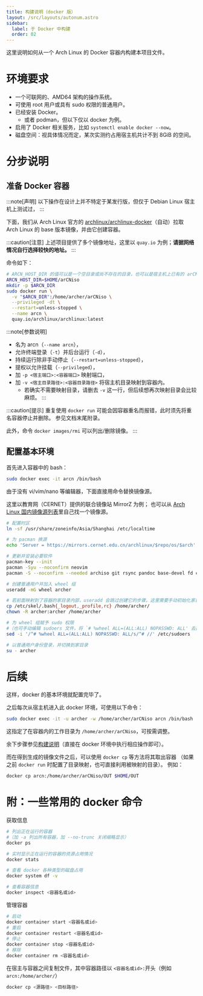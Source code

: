 ```yaml
---
title: 构建说明（docker 版）
layout: /src/layouts/autonum.astro
sidebar:
  label: 于 Docker 中构建
  order: 02
---
```


这里说明如何从一个 Arch Linux 的 Docker 容器内构建本项目文件。

# 环境要求

- 一个可联网的、AMD64 架构的操作系统。
- 可使用 root 用户或具有 sudo 权限的普通用户。
- 已经安装 Docker。
  - 或者 podman，但以下仅以 docker 为例。
- 启用了 Docker 相关服务，比如 `systemctl enable docker --now`。
- 磁盘空间：视具体情况而定，某次实测约占用宿主机共计不到 8GiB 的空间。

# 分步说明

## 准备 Docker 容器

:::note[声明]
以下操作在设计上并不特定于某发行版，但仅于 Debian Linux 宿主机上测试过，
:::

下面，我们从 Arch Linux 官方的 [archlinux/archlinux-docker](https://gitlab.archlinux.org/archlinux/archlinux-docker)（自动）拉取 Arch Linux 的 base 版本镜像，并由它创建容器。

:::caution[注意]
上述项目提供了多个镜像地址，这里以 `quay.io` 为例；**请据网络情况自行选择较快的地址。**
:::

命令如下：
```bash
# ARCN_HOST_DIR 的值可以是一个空目录或尚不存在的目录，也可以是宿主机上已有的 arCNiso 项目目录
ARCN_HOST_DIR=$HOME/arCNiso
mkdir -p $ARCN_DIR
sudo docker run \
  -v "$ARCN_DIR":/home/archer/arCNiso \
  --privileged -dt \
  --restart=unless-stopped \
  --name arcn \
  quay.io/archlinux/archlinux:latest
```

:::note[参数说明]
- 名为 arcn（`--name arcn`），
- 允许终端登录（`-t`）并后台运行（`-d`），
- 持续运行除非手动停止（`--restart=unless-stopped`），
- 提权以允许挂载（`--privileged`），
- 加 `-p <宿主端口>:<容器端口>` 映射端口，
- 加 `-v <宿主目录路径>:<容器目录路径>` 将宿主机目录映射到容器内。
  - 若确实不需要映射目录，请删去 `-v` 这一行，但后续想再次映射目录会比较麻烦。
:::

:::caution[提示]
重复使用 `docker run` 可能会因容器重名而报错，此时须先将重名容器停止并删除。
参见文档末尾附录。

此外，命令 `docker images/rmi` 可以列出/删除镜像。
:::

## 配置基本环境

首先进入容器中的 bash：
```bash
sudo docker exec -it arcn /bin/bash
```

由于没有 vi/vim/nano 等编辑器，下面直接用命令替换镜像源。

这里以教育网（CERNET）提供的联合镜像站 MirrorZ 为例；
也可以从 [Arch Linux 国内镜像源列表](https://archlinux.org/mirrorlist/?country=CN&protocol=https&ip_version=4&use_mirror_status=on)里自己找一个镜像源。
```bash
# 配置时区
ln -sf /usr/share/zoneinfo/Asia/Shanghai /etc/localtime

# 为 pacman 换源
echo 'Server = https://mirrors.cernet.edu.cn/archlinux/$repo/os/$arch' >/etc/pacman.d/mirrorlist

# 更新并安装必要软件
pacman-key --init
pacman -Syu --noconfirm neovim
pacman -S --noconfirm --needed archiso git rsync pandoc base-devel fd cmake less sudo

# 创建普通用户并加入 wheel 组
useradd -mG wheel archer

# 若前面映射到了容器的家目录内部，useradd 会跳过创建它的步骤，这里需要手动初始化家目录
cp /etc/skel/.bash{_logout,_profile,rc} /home/archer/
chown -R archer:archer /home/archer

# 为 wheel 组赋予 sudo 权限
#（也可手动编辑 sudoers 文件，将 `# %wheel ALL=(ALL:ALL) NOPASSWD: ALL' 去掉注释）
sed -i '/^# %wheel ALL=(ALL:ALL) NOPASSWD: ALL/s/^# //' /etc/sudoers

# 以普通用户身份登录，并切换到家目录
su - archer 
```

# 后续
这样，docker 的基本环境就配置完毕了。

之后每次从宿主机进入此 docker 环境，可使用以下命令：
```bash
sudo docker exec -it -u archer -w /home/archer/arCNiso arcn /bin/bash
```
这指定了在容器内的工作目录为 `/home/archer/arCNiso`，可按需调整。

余下步骤参见[构建说明](/dev/build)（直接在 docker 环境中执行相应操作即可）。

而在得到生成的镜像文件之后，可以使用 `docker cp` 等方法将其取出容器
（如果之前 `docker run` 时配置了目录映射，也可直接利用被映射的目录）。
例如：
```bash
docker cp arcn:/home/archer/arCNiso/OUT $HOME/OUT
```

# 附：一些常用的 docker 命令
获取信息
```bash
# 列出正在运行的容器
#（加 -a 列出所有容器，加 --no-trunc 关闭缩略显示）
docker ps

# 实时显示正在运行的容器的资源占用情况
docker stats

# 查看 docker 各种类型的磁盘占用
docker system df -v

# 查看容器信息
docker inspect <容器名或id>
```

管理容器
```bash
# 启动
docker container start <容器名或id>
# 重启
docker container restart <容器名或id>
# 停止
docker container stop <容器名或id>
# 移除
docker container rm <容器名或id>
```

在宿主与容器之间复制文件，其中容器路径以 `<容器名或id>:`开头（例如 `arcn:/home/archer/`）
```bash
docker cp <源路径> <目标路径>
```
